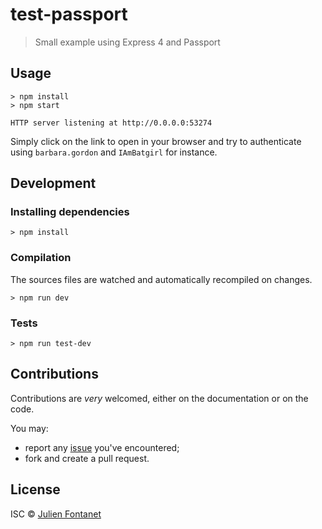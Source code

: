 # test-passport

> Small example using Express 4 and Passport

## Usage

```
> npm install
> npm start

HTTP server listening at http://0.0.0.0:53274
```

Simply click on the link to open in your browser and try to
authenticate using `barbara.gordon` and `IAmBatgirl` for instance.

## Development

### Installing dependencies

```
> npm install
```

### Compilation

The sources files are watched and automatically recompiled on changes.

```
> npm run dev
```

### Tests

```
> npm run test-dev
```

## Contributions

Contributions are *very* welcomed, either on the documentation or on
the code.

You may:

- report any [issue](https://github.com/julien-f/nodejs-test-passport/issues)
  you've encountered;
- fork and create a pull request.

## License

ISC © [Julien Fontanet](https://github.com/julien-f/)
